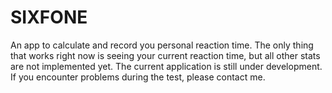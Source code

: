 # SIXFONE
An app to calculate and record you personal reaction time. The only thing that works right now is seeing your current reaction time, but all other stats are not implemented yet. The current application is still under development. If you encounter problems during the test, please contact me.
